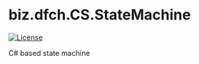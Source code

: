 # biz.dfch.CS.StateMachine
[![License](https://img.shields.io/badge/license-Apache%20License%202.0-blue.svg)](https://github.com/dfensgmbh/biz.dfch.CS.StateMachine/blob/master/LICENSE)

C# based state machine
